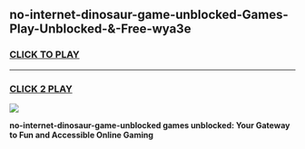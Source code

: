 
## no-internet-dinosaur-game-unblocked-Games-Play-Unblocked-&-Free-wya3e
<h3>
<a href="https://premium76.site?title=no-internet-dinosaur-game-unblocked&ref=24A">CLICK TO PLAY</a></h3>
<hr>

<h3>
<a href="https://premium76.site?title=no-internet-dinosaur-game-unblocked&ref=24A">CLICK 2 PLAY</a>
  
</h3>

<a href="https://premium76.site?title=no-internet-dinosaur-game-unblocked&ref=24A"><img src="https://clearcache.store/games.png"></a>


**no-internet-dinosaur-game-unblocked games unblocked: Your Gateway to Fun and Accessible Online Gaming**
